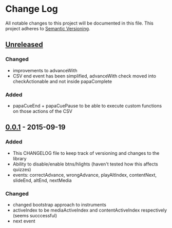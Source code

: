 # Change Log
All notable changes to this project will be documented in this file.
This project adheres to [Semantic Versioning](http://semver.org/).

## [Unreleased][unreleased]
### Changed
- improvements to advanceWith
- CSV end event has been simplified, advanceWith check moved into checkActionable and not inside papaComplete

### Added
- papaCueEnd + papaCuePause to be able to execute custom functions on those actions of the CSV

## [0.0.1] - 2015-09-19
### Added
- This CHANGELOG file to keep track of versioning and changes to the library
- Ability to disable/enable btns/hlights (haven't tested how this affects quizzes)
- events: correctAdvance, wrongAdvance, playAltIndex, contentNext, slideEnd, altEnd, nextMedia

### Changed
- changed bootstrap approach to instruments
- activeIndex to be mediaActiveIndex and contentActiveIndex respectively (seems succcessful)
- next event

[unreleased]: https://github.com/CDOT-EDX/Project
[0.0.1]: https://github.com/CDOT-EDX/Project/commit/9a3841a874c4a8824a0eaf3c905af172c753d3ef